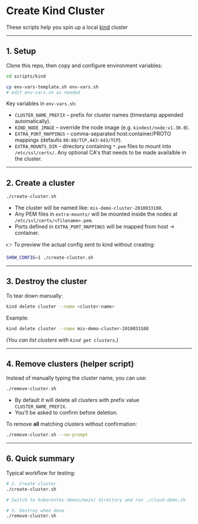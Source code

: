 # Create Kind Cluster

These scripts help you spin up a local [kind](https://kind.sigs.k8s.io/) cluster

---

## 1. Setup

Clone this repo, then copy and configure environment variables:

```bash
cd scripts/kind

cp env-vars-template.sh env-vars.sh
# edit env-vars.sh as needed
```

Key variables in `env-vars.sh`:

- `CLUSTER_NAME_PREFIX` – prefix for cluster names (timestamp appended automatically).
- `KIND_NODE_IMAGE` – override the node image (e.g. `kindest/node:v1.30.0`).
- `EXTRA_PORT_MAPPINGS` – comma-separated host:container/PROTO mappings (defaults `80:80/TCP,443:443/TCP`).
- `EXTRA_MOUNTS_DIR` – directory containing `*.pem` files to mount into `/etc/ssl/certs/`. Any optional CA's that needs to be made availalble in the cluster.

---

## 2. Create a cluster

```bash
./create-cluster.sh
```

- The cluster will be named like: `mis-demo-cluster-2010033108`.
- Any PEM files in `extra-mounts/` will be mounted inside the nodes at `/etc/ssl/certs/<filename>.pem`.
- Ports defined in `EXTRA_PORT_MAPPINGS` will be mapped from host → container.

👉 To preview the actual config sent to kind without creating:
```bash
SHOW_CONFIG=1 ./create-cluster.sh
```

---

## 3. Destroy the cluster

To tear down manually:

```bash
kind delete cluster --name <cluster-name>
```

Example:

```bash
kind delete cluster --name mis-demo-cluster-2010033108
```

*(You can list clusters with `kind get clusters`.)*

---

## 4. Remove clusters (helper script)

Instead of manually typing the cluster name, you can use:

```bash
./remove-cluster.sh
```

- By default it will delete all clusters with prefix value `CLUSTER_NAME_PREFIX`.
- You’ll be asked to confirm before deletion.

To remove **all** matching clusters without confirmation:

```bash
./remove-cluster.sh --no-prompt
```

---

## 6. Quick summary

Typical workflow for testing:

```bash
# 1. Create cluster
./create-cluster.sh

# Switch to kuberentes-demos/main/ directory and run ./cloud-demo.sh 

# 3. Destroy when done
./remove-cluster.sh
```
